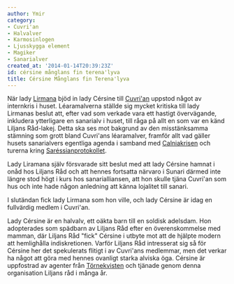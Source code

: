 ```yaml
---
author: Ymir
category:
- Cuvri'an
- Halvalver
- Karmosinlogen
- Ljusskygga element
- Magiker
- Sanarialver
created_at: '2014-01-14T20:39:23Z'
id: cérsine månglans fin terena'lyva
title: Cérsine Månglans fin Terena'lyva
---
```

När lady [Lirmana] bjöd in lady Cérsine till [Cuvri'an] uppstod något av internkris i huset. Léaramalverna ställde sig mycket kritiska till lady Lirmanas beslut att, efter vad som verkade vara ett hastigt övervägande, inkludera ytterligare en sanarialv i huset, till råga på allt en som var en känd Liljans Råd-lakej. Detta ska ses mot bakgrund av den misstänksamma stämning som grott bland Cuvri'ans léaramalver, framför allt vad gäller husets sanarialvers egentliga agenda i samband med [Calniakrisen] och turerna kring [Saréssianprotokollet].

Lady Liramana själv försvarade sitt beslut med att lady Cérsine hamnat i onåd hos Liljans Råd och att hennes fortsatta närvaro i Sunari därmed inte längre stod högt i kurs hos sanarialliansen, att hon skulle tjäna Cuvri'an som hus och inte hade någon anledning att känna lojalitet till sanari.

I slutändan fick lady Lirmana som hon ville, och lady Cérsine är idag en fullvärdig medlem i Cuvri'an.

Lady Cérsine är en halvalv, ett oäkta barn till en soldisk adelsdam. Hon adopterades som spädbarn av Liljans Råd efter en överenskommelse med mamman, där Liljans Råd "fick" Cérsine i utbyte mot att de hjälpte modern att hemlighålla indiskretionen. Varför Liljans Råd intresserat sig så för Cérsine her det spekulerats flitigt i av Cuvri'ans medlemmar, men det verkar ha något att göra med hennes ovanligt starka alviska öga. Cérsine är uppfostrad av agenter från [Törnekvisten] och tjänade genom denna organisation Liljans råd i många år.

  [Lirmana]: Lirmana_Ithari_fín_Tanisol
  [Cuvri'an]: Cuvrian
  [Calniakrisen]: Calniakrisen
  [Saréssianprotokollet]: Saréssianprotokollet
  [Törnekvisten]: Vielon_irayes
